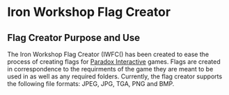 # Iron Workshop Flag Creator
## Flag Creator Purpose and Use
The Iron Workshop Flag Creator (IWFC() has been created to ease the process of creating flags for [Paradox Interactive](https://www.paradoxinteractive.com/) games.
Flags are created in correspondence to the requirments of the game they are meant to be used in as well as any required folders.
Currently, the flag creator supports the following file formats: JPEG, JPG, TGA, PNG and BMP.
